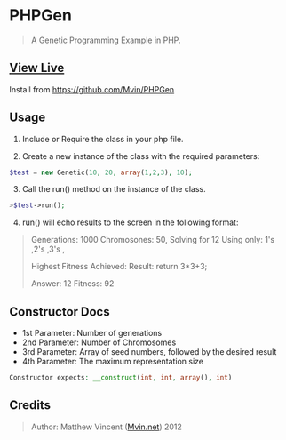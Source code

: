 PHPGen 
===========
> A Genetic Programming Example in PHP.

<a href="http://mvin.net/scripts/rungen.php">View Live</a>
----------------------------------------------------
Install from https://github.com/Mvin/PHPGen

Usage
----------------------------------------------------
1. Include or Require the class in your php file.

2. Create a new instance of the class with the required parameters:

```php
$test = new Genetic(10, 20, array(1,2,3), 10);
```

3. Call the run() method on the instance of the class.

```php
>$test->run();
```

4. run() will echo results to the screen in the following format:
	
>	Generations: 1000 Chromosones: 50, 
>	Solving for 12 Using only: 1's ,2's ,3's , 
>
>	Highest Fitness Achieved: 
>	Result: return 3*3+3;
>
>	Answer: 12 Fitness: 92

Constructor Docs
----------------------------------------------------
* 1st Parameter: Number of generations
* 2nd Parameter: Number of Chromosomes
* 3rd Parameter: Array of seed numbers, followed by the desired result
* 4th Parameter: The maximum representation size

```php	
Constructor expects: __construct(int, int, array(), int)
```	

Credits	
-------
>Author: Matthew Vincent (<a href="http://mvin.net">Mvin.net</a>) 2012